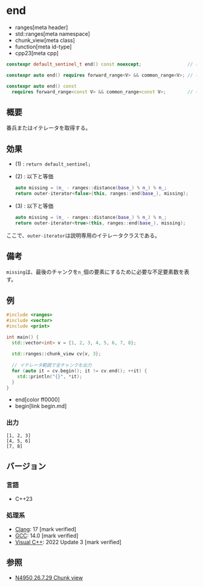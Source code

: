 # end
* ranges[meta header]
* std::ranges[meta namespace]
* chunk_view[meta class]
* function[meta id-type]
* cpp23[meta cpp]

```cpp
constexpr default_sentinel_t end() const noexcept;                 // (1) C++23

constexpr auto end() requires forward_range<V> && common_range<V>; // (2) C++23

constexpr auto end() const
  requires forward_range<const V> && common_range<const V>;        // (3) C++23
```

## 概要

番兵またはイテレータを取得する。

## 効果

- (1) : `return default_sentinel;`
- (2) : 以下と等価
    ```cpp
    auto missing = (n_ - ranges::distance(base_) % n_) % n_;
    return outer-iterator<false>(this, ranges::end(base_), missing);
    ```

- (3) : 以下と等価
    ```cpp
    auto missing = (n_ - ranges::distance(base_) % n_) % n_;
    return outer-iterator<true>(this, ranges::end(base_), missing);
    ```

ここで、`outer-iterator`は説明専用のイテレータクラスである。

## 備考

`missing`は、最後のチャンクを`n_`個の要素にするために必要な不足要素数を表す。

## 例
```cpp example
#include <ranges>
#include <vector>
#include <print>

int main() {
  std::vector<int> v = {1, 2, 3, 4, 5, 6, 7, 8};
  
  std::ranges::chunk_view cv{v, 3};
  
  // イテレータ範囲で全チャンクを出力
  for (auto it = cv.begin(); it != cv.end(); ++it) {
    std::println("{}", *it);
  }
}
```
* end[color ff0000]
* begin[link begin.md]

### 出力
```
[1, 2, 3]
[4, 5, 6]
[7, 8]
```

## バージョン
### 言語
- C++23

### 処理系
- [Clang](/implementation.md#clang): 17 [mark verified]
- [GCC](/implementation.md#gcc): 14.0 [mark verified]
- [Visual C++](/implementation.md#visual_cpp): 2022 Update 3 [mark verified]

## 参照
- [N4950 26.7.29 Chunk view](https://timsong-cpp.github.io/cppwp/n4950/range.chunk)
